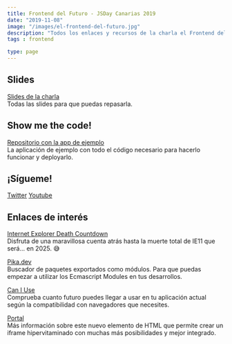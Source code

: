 ```yaml
---
title: Frontend del Futuro - JSDay Canarias 2019
date: "2019-11-08"
image: "/images/el-frontend-del-futuro.jpg"
description: "Todos los enlaces y recursos de la charla el Frontend del futuro de Miguel Ángel Durán en la JSDay Canarias 2019"
tags : frontend

type: page
---
```


## Slides

[Slides de la charla](https://slides.com/miguelangeldurangarcia/jsdaycanarias-el-frontend-del-futuro-midudev)<br />Todas las slides para que puedas repasarla.

## Show me the code!

[Repositorio con la app de ejemplo](https://github.com/midudev/frontend-del-futuro)<br />La aplicación de ejemplo con todo el código necesario para hacerlo funcionar y deployarlo.

## ¡Sígueme!

[Twitter](https://twitter.com/midudev)
[Youtube](https://youtube.com/midudev)

## Enlaces de interés

[Internet Explorer Death Countdown](
https://gabriellaroche.dev/ie11-death-countdown/)<br />Disfruta de una maravillosa cuenta atrás hasta la muerte total de IE11 que será... en 2025. 😅

[Pika.dev](pika.dev)<br />Buscador de paquetes exportados como módulos. Para que puedas empezar a utilizar los Ecmascript Modules en tus desarrollos.

[Can I Use](https://caniuse.com/)<br />Comprueba cuanto futuro puedes llegar a usar en tu aplicación actual según la compatibilidad con navegadores que necesites.

[Portal](https://github.com/WICG/portals/tree/master/demos/portal-embed-demo)<br />Más información sobre este nuevo elemento de HTML que permite crear un iframe hipervitaminado con muchas más posibilidades y mejor integrado.